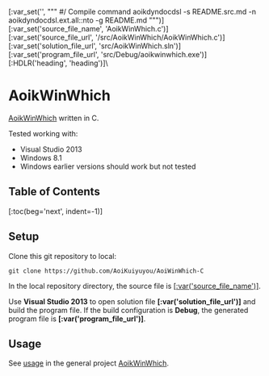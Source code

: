 [:var_set('', """
#/ Compile command
aoikdyndocdsl -s README.src.md -n aoikdyndocdsl.ext.all::nto -g README.md
""")]\
[:var_set('source_file_name', 'AoikWinWhich.c')]\
[:var_set('source_file_url', '/src/AoikWinWhich/AoikWinWhich.c')]\
[:var_set('solution_file_url', 'src/AoikWinWhich.sln')]\
[:var_set('program_file_url', 'src/Debug/aoikwinwhich.exe')]\
[:HDLR('heading', 'heading')]\
# AoikWinWhich
[AoikWinWhich](https://github.com/AoiKuiyuyou/AoikWinWhich) written in C.

Tested working with:
- Visual Studio 2013
- Windows 8.1
- Windows earlier versions should work but not tested

## Table of Contents
[:toc(beg='next', indent=-1)]

## Setup
Clone this git repository to local:
```
git clone https://github.com/AoiKuiyuyou/AoiWinWhich-C
```

In the local repository directory, the source file is
[[:var('source_file_name')]]([:var('source_file_url')]).

Use **Visual Studio 2013** to open solution file **[:var('solution_file_url')]**
and build the program file. If the build configuration is **Debug**, the
generated program file is **[:var('program_file_url')]**.

## Usage
See [usage](https://github.com/AoiKuiyuyou/AoikWinWhich#how-to-use) in the
general project [AoikWinWhich](https://github.com/AoiKuiyuyou/AoikWinWhich).
